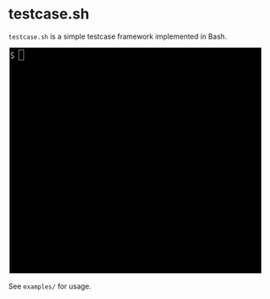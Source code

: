# testcase.sh

`testcase.sh` is a simple testcase framework implemented in Bash.

<p align=center>
  <img src=example.gif alt=Example>
</p>

See `examples/` for usage.
